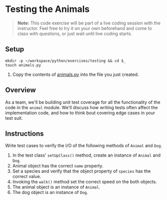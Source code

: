 # Testing the Animals

> **Note:** This code exercise will be part of a live coding session with the instructor. Feel free to try it on your own beforehand and come to class with questions, or just wait until live coding starts.

## Setup

```
mkdir -p ~/workspace/python/exercises/testing && cd $_
touch animals.py
```

1. Copy the contents of [animals.py](./animals.py) into the file you just created.

## Overview

As a team, we'll be building unit test coverage for all the functionality of the code in the `animal` module. We'll discuss how writing tests often affect the implementation code, and how to think bout covering edge cases in your test suit.

## Instructions

Write test cases to verify the I/O of the following methods of `Animal` and `Dog`.

1. In the test class' `setUpClass()` method, create an instance of `Animal` and `Dog`.
1. Animal object has the correct `name` property.
1. Set a species and verify that the object property of `species` has the correct value.
1. Invoking the `walk()` method set the correct speed on the both objects.
1. The animal object is an instance of `Animal`.
1. The dog object is an instance of `Dog`.

